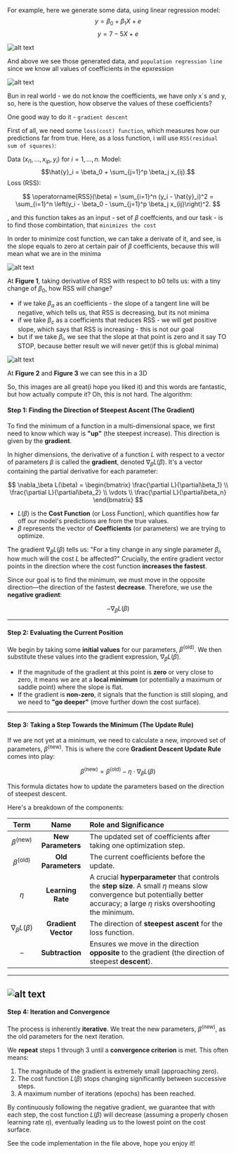 For example, here we generate some data, using linear regression model:
$$y = \beta_{0} + \beta_{1}X + e$$
$$y = 7-5X + e$$

![alt text](./images/image.png)

And above we see those generated data, and `population regression line` since we know all values of coefficients in the epxression

![alt text](./images/image-1.png)

Bun in real world - we do not know the coefficients, we have only x`s and y, so, here is the question, how observe the values of these coefficients?

One good way to do it - `gradient descent`

First of all, we need some `loss(cost) function`, which measures how our predictions far from true. Here, as a loss function, i will use `RSS(residual sum of squares)`:

Data $(x_{i1},\ldots,x_{ip},y_i)$ for $i=1,\ldots,n$.
Model:
$$\hat{y}_i = \beta_0 + \sum_{j=1}^p \beta_j x_{ij}.$$
Loss (RSS):

$$
\operatorname{RSS}(\beta) = \sum_{i=1}^n (y_i - \hat{y}_i)^2 = \sum_{i=1}^n \left(y_i - \beta_0 - \sum_{j=1}^p \beta_j x_{ij}\right)^2.
$$

,
and this function takes as an input - set of $\beta$ coeffcients, and our task - is to find those combintation, that `minimizes the cost`

In order to minimize cost function, we can take a derivate of it, and see, is the slope equals to zero at certain pair of $\beta$ coefficients, because this will mean what we are in the minima

![alt text](./images/image-2.png)

At **Figure 1**, taking derivative of RSS with respect to b0 tells us: with a tiny change of $\beta_{0}$, how RSS will change?

- if we take $\beta_{a}$ as an coefficients - the slope of a tangent line will be negative, which tells us, that RSS is decreasing, but its not minima
- if we take $\beta_{c}$ as a coefficients that reduces RSS - we will get positive slope, which says that RSS is increasing - this is not our goal
- but if we take $\beta_{i}$, we see that the slope at that point is zero and it say TO STOP,
  because better result we will never get(if this is global minima)

![alt text](./images/image-5.png)

At **Figure 2** and **Figure 3** we can see this in a 3D

So, this images are all great(i hope you liked it) and this words are fantastic, but how actually compute it?
Oh, this is not hard. The algorithm:

#### Step 1: Finding the Direction of Steepest Ascent (The Gradient)

To find the minimum of a function in a multi-dimensional space, we first need to know which way is **"up"** (the steepest increase). This direction is given by the **gradient**.

In higher dimensions, the derivative of a function $L$ with respect to a vector of parameters $\beta$ is called the **gradient**, denoted $\nabla_\beta L(\beta)$. It's a vector containing the partial derivative for each parameter:

$$
\nabla_\beta L(\beta) =
\begin{bmatrix}
\frac{\partial L}{\partial\beta_1} \\
\frac{\partial L}{\partial\beta_2} \\
\vdots \\
\frac{\partial L}{\partial\beta_n}
\end{bmatrix}
$$

- $L(\beta)$ is the **Cost Function** (or Loss Function), which quantifies how far off our model's predictions are from the true values.
- $\beta$ represents the vector of **Coefficients** (or parameters) we are trying to optimize.

The gradient $\nabla_\beta L(\beta)$ tells us: "For a tiny change in any single parameter $\beta_i$, how much will the cost $L$ be affected?" Crucially, the entire gradient vector points in the direction where the cost function **increases the fastest**.

Since our goal is to find the minimum, we must move in the opposite direction—the direction of the fastest **decrease**. Therefore, we use the **negative gradient**:

$$-\nabla_\beta L(\beta)$$

---

#### Step 2: Evaluating the Current Position

We begin by taking some **initial values** for our parameters, $\beta^{\text{(old)}}$. We then substitute these values into the gradient expression, $\nabla_\beta L(\beta)$.

- If the magnitude of the gradient at this point is **zero** or very close to zero, it means we are at a **local minimum** (or potentially a maximum or saddle point) where the slope is flat.
- If the gradient is **non-zero**, it signals that the function is still sloping, and we need to **"go deeper"** (move further down the cost surface).

---

#### Step 3: Taking a Step Towards the Minimum (The Update Rule)

If we are not yet at a minimum, we need to calculate a new, improved set of parameters, $\beta^{\text{(new)}}$. This is where the core **Gradient Descent Update Rule** comes into play:

$$\beta^{\text{(new)}} = \beta^{\text{(old)}} - \eta \cdot \nabla_\beta L(\beta)$$

This formula dictates how to update the parameters based on the direction of steepest descent.

Here's a breakdown of the components:

|          Term           |        Name         | Role and Significance                                                                                                                                                               |
| :---------------------: | :-----------------: | :---------------------------------------------------------------------------------------------------------------------------------------------------------------------------------- |
| $\beta^{\text{(new)}}$  | **New Parameters**  | The updated set of coefficients after taking one optimization step.                                                                                                                 |
| $\beta^{\text{(old)}}$  | **Old Parameters**  | The current coefficients before the update.                                                                                                                                         |
|         $\eta$          |  **Learning Rate**  | A crucial **hyperparameter** that controls the **step size**. A small $\eta$ means slow convergence but potentially better accuracy; a large $\eta$ risks overshooting the minimum. |
| $\nabla_\beta L(\beta)$ | **Gradient Vector** | The direction of **steepest ascent** for the loss function.                                                                                                                         |
|           $-$           |   **Subtraction**   | Ensures we move in the direction **opposite** to the gradient (the direction of steepest **descent**).                                                                              |

---

## ![alt text](./images/image-4.png)

#### Step 4: Iteration and Convergence

The process is inherently **iterative**. We treat the new parameters, $\beta^{\text{(new)}}$, as the old parameters for the next iteration.

We **repeat** steps 1 through 3 until a **convergence criterion** is met. This often means:

1.  The magnitude of the gradient is extremely small (approaching zero).
2.  The cost function $L(\beta)$ stops changing significantly between successive steps.
3.  A maximum number of iterations (epochs) has been reached.

By continuously following the negative gradient, we guarantee that with each step, the cost function $L(\beta)$ will decrease (assuming a properly chosen learning rate $\eta$), eventually leading us to the lowest point on the cost surface.

See the code implementation in the file above, hope you enjoy it!
